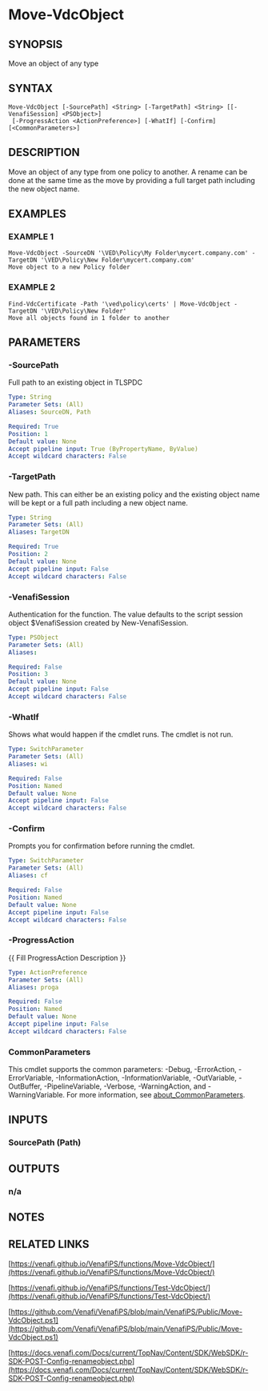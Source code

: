 # Move-VdcObject

## SYNOPSIS
Move an object of any type

## SYNTAX

```
Move-VdcObject [-SourcePath] <String> [-TargetPath] <String> [[-VenafiSession] <PSObject>]
 [-ProgressAction <ActionPreference>] [-WhatIf] [-Confirm] [<CommonParameters>]
```

## DESCRIPTION
Move an object of any type from one policy to another.
A rename can be done at the same time as the move by providing a full target path including the new object name.

## EXAMPLES

### EXAMPLE 1
```
Move-VdcObject -SourceDN '\VED\Policy\My Folder\mycert.company.com' -TargetDN '\VED\Policy\New Folder\mycert.company.com'
Move object to a new Policy folder
```

### EXAMPLE 2
```
Find-VdcCertificate -Path '\ved\policy\certs' | Move-VdcObject -TargetDN '\VED\Policy\New Folder'
Move all objects found in 1 folder to another
```

## PARAMETERS

### -SourcePath
Full path to an existing object in TLSPDC

```yaml
Type: String
Parameter Sets: (All)
Aliases: SourceDN, Path

Required: True
Position: 1
Default value: None
Accept pipeline input: True (ByPropertyName, ByValue)
Accept wildcard characters: False
```

### -TargetPath
New path. 
This can either be an existing policy and the existing object name will be kept or a full path including a new object name.

```yaml
Type: String
Parameter Sets: (All)
Aliases: TargetDN

Required: True
Position: 2
Default value: None
Accept pipeline input: False
Accept wildcard characters: False
```

### -VenafiSession
Authentication for the function.
The value defaults to the script session object $VenafiSession created by New-VenafiSession.

```yaml
Type: PSObject
Parameter Sets: (All)
Aliases:

Required: False
Position: 3
Default value: None
Accept pipeline input: False
Accept wildcard characters: False
```

### -WhatIf
Shows what would happen if the cmdlet runs.
The cmdlet is not run.

```yaml
Type: SwitchParameter
Parameter Sets: (All)
Aliases: wi

Required: False
Position: Named
Default value: None
Accept pipeline input: False
Accept wildcard characters: False
```

### -Confirm
Prompts you for confirmation before running the cmdlet.

```yaml
Type: SwitchParameter
Parameter Sets: (All)
Aliases: cf

Required: False
Position: Named
Default value: None
Accept pipeline input: False
Accept wildcard characters: False
```

### -ProgressAction
{{ Fill ProgressAction Description }}

```yaml
Type: ActionPreference
Parameter Sets: (All)
Aliases: proga

Required: False
Position: Named
Default value: None
Accept pipeline input: False
Accept wildcard characters: False
```

### CommonParameters
This cmdlet supports the common parameters: -Debug, -ErrorAction, -ErrorVariable, -InformationAction, -InformationVariable, -OutVariable, -OutBuffer, -PipelineVariable, -Verbose, -WarningAction, and -WarningVariable. For more information, see [about_CommonParameters](http://go.microsoft.com/fwlink/?LinkID=113216).

## INPUTS

### SourcePath (Path)
## OUTPUTS

### n/a
## NOTES

## RELATED LINKS

[https://venafi.github.io/VenafiPS/functions/Move-VdcObject/](https://venafi.github.io/VenafiPS/functions/Move-VdcObject/)

[https://venafi.github.io/VenafiPS/functions/Test-VdcObject/](https://venafi.github.io/VenafiPS/functions/Test-VdcObject/)

[https://github.com/Venafi/VenafiPS/blob/main/VenafiPS/Public/Move-VdcObject.ps1](https://github.com/Venafi/VenafiPS/blob/main/VenafiPS/Public/Move-VdcObject.ps1)

[https://docs.venafi.com/Docs/current/TopNav/Content/SDK/WebSDK/r-SDK-POST-Config-renameobject.php](https://docs.venafi.com/Docs/current/TopNav/Content/SDK/WebSDK/r-SDK-POST-Config-renameobject.php)

